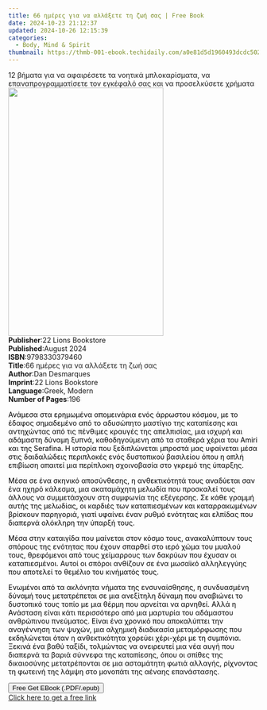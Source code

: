 ```yaml
---
title: 66 ημέρες για να αλλάξετε τη ζωή σας | Free Book
date: 2024-10-23 21:12:37
updated: 2024-10-26 12:15:39
categories:
  - Body, Mind & Spirit
thumbnail: https://thmb-001-ebook.techidaily.com/a0e81d5d1960493dcdc5029893513a6d0ad5402e97f8acaf240f8758e642548e.jpg
---
```

<main id="book-container">
  <div class="flex flex-col">
    <div class="book-brief flex-1 py-6 px-4 sm:p-6 md:py-10 md:px-8">
      <!-- brief-->
      <div class="book-brief-main">
        12 βήματα για να αφαιρέσετε τα νοητικά μπλοκαρίσματα, να
        επαναπρογραμματίσετε τον εγκέφαλό σας και να προσελκύσετε χρήματα
      </div>
    </div>
    <div
      class="book-meta-info flex-1 grid gap-4 col-start-1 col-end-3 row-start-1 sm:mb-6 sm:grid-cols-4 lg:gap-6 lg:col-start-2 lg:row-end-6 lg:row-span-6 lg:mb-0"
    >
      <div
        class="book-meta-info-left place-content-center mt-4 p-4 text-sm leading-6 col-start-2 col-span-2 dark:text-slate-400"
      >
        <img
          class="w-full h-500 object-cover rounded-lg sm:h-255 sm:col-span-2 lg:col-span-full"
          src="https://img-001-ebook.techidaily.com/599e1bea9fa3885a9c67c2fc698107b1b63ea892249efd64713f4357b37f9106.jpg"
          alt=""
          width="312"
          height="500"
        />
      </div>
      <div
        class="book-meta-info-right mt-2 col-start-1 row-start-2 col-span-3 self-center"
      >
        <!-- meta data  -->
        <div class="flex flex-col px-4 md:px-8">
          <div class="flex-1">
            <strong>Publisher</strong>:<span class="px-2"
              >22 Lions Bookstore</span
            >
          </div>
          <div class="flex-1">
            <strong>Published</strong>:<span class="px-2">August 2024</span>
          </div>
          <div class="flex-1">
            <strong>ISBN</strong>:<span class="px-2">9798330379460</span>
          </div>
          <div class="flex-1">
            <strong>Title</strong>:<span class="px-2"
              >66 ημέρες για να αλλάξετε τη ζωή σας</span
            >
          </div>
          <div class="flex-1">
            <strong>Author</strong>:<span class="px-2">Dan Desmarques</span>
          </div>
          <div class="flex-1">
            <strong>Imprint</strong>:<span class="px-2"
              >22 Lions Bookstore</span
            >
          </div>
          <div class="flex-1">
            <strong>Language</strong>:<span class="px-2">Greek, Modern</span>
          </div>
          <div class="flex-1">
            <strong>Number of Pages</strong>:<span class="px-2">196</span>
          </div>
        </div>
      </div>
    </div>
    <div class="book-description flex-1 py-6 px-4 sm:p-6 md:py-10 md:px-8">
      <div class="book-description-main">
        <div accordion-content="" id="description">
          <p>
            <span style="color: rgb(0, 0, 0)"
              >Ανάμεσα στα ερημωμένα απομεινάρια ενός άρρωστου κόσμου, με το
              έδαφος σημαδεμένο από το αδυσώπητο μαστίγιο της καταπίεσης και
              αντηχώντας από τις πένθιμες κραυγές της απελπισίας, μια ισχυρή και
              αδάμαστη δύναμη ξυπνά, καθοδηγούμενη από τα σταθερά χέρια του
              Amiri και της Serafina. Η ιστορία που ξεδιπλώνεται μπροστά μας
              υφαίνεται μέσα στις δαιδαλώδεις περιπλοκές ενός δυστοπικού
              βασιλείου όπου η απλή επιβίωση απαιτεί μια περίπλοκη σχοινοβασία
              στο γκρεμό της ύπαρξης.&nbsp;</span
            >
          </p>
          <p>
            <span style="color: rgb(0, 0, 0)"
              >Μέσα σε ένα σκηνικό αποσύνθεσης, η ανθεκτικότητά τους αναδύεται
              σαν ένα ηχηρό κάλεσμα, μια ακαταμάχητη μελωδία που προσκαλεί τους
              άλλους να συμμετάσχουν στη συμφωνία της εξέγερσης. Σε κάθε γραμμή
              αυτής της μελωδίας, οι καρδιές των καταπιεσμένων και
              καταρρακωμένων βρίσκουν παρηγοριά, γιατί υφαίνει έναν ρυθμό
              ενότητας και ελπίδας που διαπερνά ολόκληρη την ύπαρξή τους.</span
            >
          </p>
          <p>
            <span style="color: rgb(0, 0, 0)"
              >Μέσα στην καταιγίδα που μαίνεται στον κόσμο τους, ανακαλύπτουν
              τους σπόρους της ενότητας που έχουν σπαρθεί στο ιερό χώμα του
              μυαλού τους, θρεφόμενοι από τους χείμαρρους των δακρύων που έχυσαν
              οι καταπιεσμένοι. Αυτοί οι σπόροι ανθίζουν σε ένα μωσαϊκό
              αλληλεγγύης που αποτελεί το θεμέλιο του κινήματός
              τους.&nbsp;</span
            >
          </p>
          <p>
            <span style="color: rgb(0, 0, 0)"
              >Ενωμένοι από τα ακλόνητα νήματα της ενσυναίσθησης, η συνδυασμένη
              δύναμή τους μετατρέπεται σε μια ανεξίτηλη δύναμη που αναβιώνει το
              δυστοπικό τους τοπίο με μια θέρμη που αρνείται να αρνηθεί. Αλλά η
              Ανάσταση είναι κάτι περισσότερο από μια μαρτυρία του αδάμαστου
              ανθρώπινου πνεύματος. Είναι ένα χρονικό που αποκαλύπτει την
              αναγέννηση των ψυχών, μια αλχημική διαδικασία μεταμόρφωσης που
              εκδηλώνεται όταν η ανθεκτικότητα χορεύει χέρι-χέρι με τη συμπόνια.
              Ξεκινά ένα βαθύ ταξίδι, τολμώντας να ονειρευτεί μια νέα αυγή που
              διαπερνά τα βαριά σύννεφα της καταπίεσης, όπου οι σπίθες της
              δικαιοσύνης μετατρέπονται σε μια ασταμάτητη φωτιά αλλαγής,
              ρίχνοντας τη φωτεινή της λάμψη στο μονοπάτι της αέναης
              επανάστασης.</span
            >
          </p>
        </div>
        <div class="accordion-fader"></div>
      </div>
    </div>
    <div class="book-excerpts flex-1 py-6 px-4 sm:p-6 md:py-10 md:px-8"></div>
    <div
      class="book-about-author flex-1 py-6 px-4 sm:p-6 md:py-10 md:px-8"
    ></div>
    <div class="book-free-get flex-1 py-6 px-4 sm:p-6 md:py-10 md:px-8">
      <button
        id="btn-free-get"
        class="bg-blue-500 hover:bg-blue-700 text-white font-bold py-2 px-4 rounded"
      >
        Free Get EBook (.PDF/.epub)
      </button>
      <div id="countdown-display" class="px-2 text-lg mt-2"></div>
      <a
        id="free-link"
        class="hidden bg-blue-500 hover:bg-blue-700 text-white font-bold py-2 px-4 rounded"
        href="https://www.ebooks.com/en-us/book/211447420/66/dan-desmarques/"
        target="_blank"
        >Click here to get a free link</a
      >
    </div>
    <script>
      let countdownTime = 0;
      let countdownInterval = null;
      document
        .getElementById('btn-free-get')
        .addEventListener('click', startCountdown);
      function startCountdown() {
        countdownTime = new Date().getTime() + 60000 * 3;
        countdownInterval = setInterval(updateCountdown, 1000);
        document.getElementById('btn-free-get').disabled = true;
        document
          .getElementById('btn-free-get')
          .classList.add('bg-gray-500', 'cursor-not-allowed');
      }
      function updateCountdown() {
        let currentTime = new Date().getTime();
        let timeLeft = countdownTime - currentTime;
        let secondsLeft = Math.floor(timeLeft / 1000);
        document.getElementById('countdown-display').innerHTML =
          `Remaining time: ${secondsLeft} seconds.`;
        if (secondsLeft <= 0) {
          clearInterval(countdownInterval);
          document.getElementById('btn-free-get').classList.add('hidden');
          document.getElementById('free-link').classList.remove('hidden');
          document.getElementById('countdown-display').innerHTML = '';
        }
      }
    </script>
  </div>
</main>
